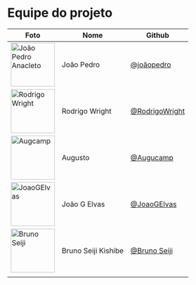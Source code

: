# Equipe do projeto

| Foto                                                                                                   | Nome                | Github                                             |
| ------------------------------------------------------------------------------------------------------ | ------------------- | -------------------------------------------------- |
| <img src="https://avatars.githubusercontent.com/u/56097889?v=4" alt="João Pedro Anacleto" width="100"> | João Pedro          | [@joãopedro](https://github.com/jpanacleto2)       |
| <img src="https://avatars.githubusercontent.com/u/72146155?v=4" alt="Rodrigo Wright" width="100">      | Rodrigo Wright      | [@RodrigoWright](https://github.com/RodrigoWright) |
| <img src="https://avatars.githubusercontent.com/u/87672417?v=4" alt="Augcamp" width="100">             | Augusto             | [@Augucamp](https://github.com/augcamp)            |
| <img src="https://avatars.githubusercontent.com/u/71887485?v=4" alt="JoaoGElvas" width="100">          | João G Elvas        | [@JoaoGElvas](https://github.com/JoaoGElvas)       |
| <img src="https://avatars.githubusercontent.com/u/67489048?v=4" alt="Bruno Seiji" width="100">         | Bruno Seiji Kishibe | [@Bruno Seiji](https://github.com/brun0sk)         |
|                                                                                                        |                     |                                                    |
